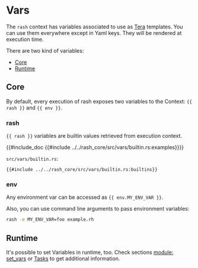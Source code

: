 # Vars <!-- omit in toc -->

The `rash` context has variables associated to use as [Tera](https://tera.netlify.app/) templates.
You can use them everywhere except in Yaml keys. They will be rendered at execution time.

There are two kind of variables:

- [Core](#core)
- [Runtime](#runtime)

## Core

By default, every execution of rash exposes two variables to the Context: `{{ rash }}` and `{{ env }}`.

### rash <!-- omit in toc -->

`{{ rash }}` variables are builtin values retrieved from execution context.

{{#include_doc {{#include ../../rash_core/src/vars/builtin.rs:examples}}}}

`src/vars/builtin.rs`:

```rust,no_run,noplaypen
{{#include ../../rash_core/src/vars/builtin.rs:builtins}}
```

### env <!-- omit in toc -->

Any environment var can be accessed as `{{ env.MY_ENV_VAR }}`.

Also, you can use command line arguments to pass environment variables:

```bash
rash -e MY_ENV_VAR=foo example.rh
```

## Runtime

It's possible to set Variables in runtime, too. Check sections [module: set_vars](./set_vars.html) or
[Tasks](./tasks.html) to get additional information.
